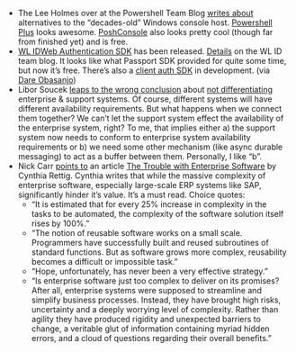 -  The Lee Holmes over at the Powershell Team Blog [writes
	about](http://blogs.msdn.com/powershell/archive/2007/08/15/preview-of-powershell-plus.aspx)
	alternatives to the “decades-old” Windows console host. [Powershell
	Plus](http://www.powershell.com/plus/) looks awesome.
	[PoshConsole](http://www.codeplex.com/PoshConsole) also looks pretty
	cool (though far from finished yet) and is free.
-   [WL ID](http://dev.live.com/liveid/)[Web Authentication
	SDK](http://www.microsoft.com/downloads/details.aspx?FamilyId=8BA187E5-3630-437D-AFDF-59AB699A483D&displaylang=en)
	has been released.
	[Details](http://winliveid.spaces.live.com/blog/cns!AEE1BB0D86E23AAC!908.entry)
	on the WL ID team blog. It looks like what Passport SDK provided for
	quite some time, but now it’s free. There’s also a [client auth
	SDK](http://www.microsoft.com/downloads/details.aspx?FamilyID=b5a78784-922d-4267-a6e9-5d2ecf1dced8&displaylang=en)
	in development. (via [Dare
	Obasanjo](http://www.25hoursaday.com/weblog/2007/08/16/Version10OfWindowsLiveIDWebAuthenticationSDKShipped.aspx))
-   Libor Soucek [leaps to the wrong
	conclusion](http://lsblog.wordpress.com/2007/08/17/enterprise-application-reality/)
	about [not
	differentiating](http://devhawk.net/2007/08/03/morning-coffee/)
	enterprise & support systems. Of course, different systems will have
	different availability requirements. But what happens when we connect
	them together? We can’t let the support system effect the availability
	of the enterprise system, right? To me, that implies either a) the
	support system now needs to conform to enterprise system availability
	requirements or b) we need some other mechanism (like async durable
	messaging) to act as a buffer between them. Personally, I like “b”.
-   Nick Carr [points
	to](http://www.roughtype.com/archives/2007/08/erps_troubled_l.php) an
	article [The Trouble with Enterprise
	Software](http://sloanreview.mit.edu/smr/issue/2007/fall/01/) by Cynthia
	Rettig. Cynthia writes that while the massive complexity of enterprise
	software, especially large-scale ERP systems like SAP, significantly
	hinder it’s value. It’s a must read. Choice quotes:
	-   “It is estimated that for every 25% increase in complexity in the
		tasks to be automated, the complexity of the software solution
		itself rises by 100%.”
	-   “The notion of reusable software works on a small scale. Programmers
		have successfully built and reused subroutines of standard
		functions. But as software grows more complex, reusability becomes a
		difficult or impossible task.”
	-   “Hope, unfortunately, has never been a very effective strategy.”
	-   “Is enterprise software just too complex to deliver on its promises?
		After all, enterprise systems were supposed to streamline and
		simplify business processes. Instead, they have brought high risks,
		uncertainty and a deeply worrying level of complexity. Rather than
		agility they have produced rigidity and unexpected barriers to
		change, a veritable glut of information containing myriad hidden
		errors, and a cloud of questions regarding their overall benefits.”

